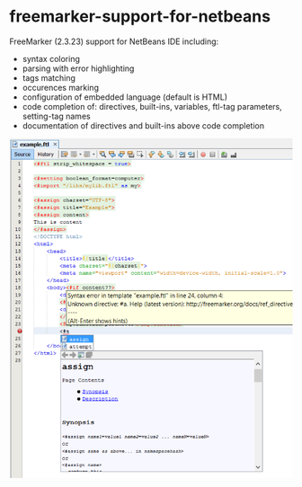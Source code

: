 # freemarker-support-for-netbeans
FreeMarker (2.3.23) support for NetBeans IDE including:
- syntax coloring
- parsing with error highlighting
- tags matching
- occurences marking
- configuration of embedded language (default is HTML)
- code completion of: directives, built-ins, variables, ftl-tag parameters, setting-tag names
- documentation of directives and built-ins above code completion

![screenshot](example.png)
